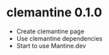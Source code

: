# clemantine 0.1.0

- Create clemantine page
- Use clemantine dependencies
- Start to use Mantine.dev

